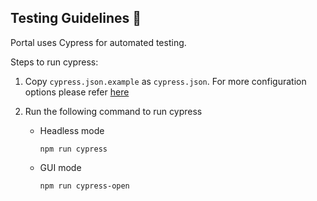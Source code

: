 ## Testing Guidelines 🧪
Portal uses Cypress for automated testing.

Steps to run cypress:

1. Copy `cypress.json.example` as `cypress.json`.
 For more configuration options please refer [here](https://docs.cypress.io/guides/references/configuration#cypress-json) 


2. Run the following command to run cypress 
    - Headless mode  
        ```
        npm run cypress
        ```
    - GUI mode 
        ```
        npm run cypress-open
        ```